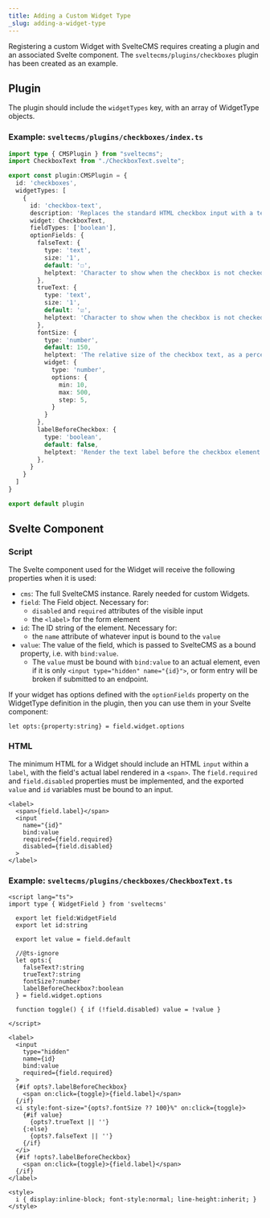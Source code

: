 ```yaml
---
title: Adding a Custom Widget Type
_slug: adding-a-widget-type
---
```

Registering a custom Widget with SvelteCMS requires creating a plugin and an associated Svelte component. The `sveltecms/plugins/checkboxes` plugin has been created as an example.

## Plugin

The plugin should include the `widgetTypes` key, with an array of WidgetType objects.

### Example: `sveltecms/plugins/checkboxes/index.ts`

```ts
import type { CMSPlugin } from "sveltecms";
import CheckboxText from "./CheckboxText.svelte";

export const plugin:CMSPlugin = {
  id: 'checkboxes',
  widgetTypes: [
    {
      id: 'checkbox-text',
      description: 'Replaces the standard HTML checkbox input with a text-based input that should scale.',
      widget: CheckboxText,
      fieldTypes: ['boolean'],
      optionFields: {
        falseText: {
          type: 'text',
          size: '1',
          default: '☐',
          helptext: 'Character to show when the checkbox is not checked.',
        },
        trueText: {
          type: 'text',
          size: '1',
          default: '☑︎',
          helptext: 'Character to show when the checkbox is not checked.',
        },
        fontSize: {
          type: 'number',
          default: 150,
          helptext: 'The relative size of the checkbox text, as a percentage.',
          widget: {
            type: 'number',
            options: {
              min: 10,
              max: 500,
              step: 5,
            }
          }
        },
        labelBeforeCheckbox: {
          type: 'boolean',
          default: false,
          helptext: 'Render the text label before the checkbox element in HTML markup.',
        },
      }
    }
  ]
}

export default plugin
```

## Svelte Component

### Script

The Svelte component used for the Widget will receive the following properties when it is used:

* `cms`: The full SvelteCMS instance. Rarely needed for custom Widgets.
* `field`: The Field object. Necessary for:
  * `disabled` and `required` attributes of the visible input
  * the `<label>` for the form element
* `id`: The ID string of the element. Necessary for: 
  * the `name` attribute of whatever input is bound to the `value`
* `value`: The value of the field, which is passed to SvelteCMS as a bound property, i.e. with `bind:value`. 
  * The `value` must be bound with `bind:value` to an actual element, even if it is only `<input type="hidden" name="{id}">`, or form entry will be broken if submitted to an endpoint.

If your widget has options defined with the `optionFields` property on the WidgetType definition in the plugin, then you can use them in your Svelte component:

`let opts:{property:string} = field.widget.options`

### HTML

The minimum HTML for a Widget should include an HTML `input` within a `label`, with the field's actual label rendered in a `<span>`.
The `field.required` and `field.disabled` properties must be implemented, and the exported `value` and `id` variables must be bound to an input.

```
<label>
  <span>{field.label}</span>
  <input
    name="{id}"
    bind:value
    required={field.required}
    disabled={field.disabled}
  >
</label>
```

### Example: `sveltecms/plugins/checkboxes/CheckboxText.ts`

```svelte
<script lang="ts">
import type { WidgetField } from 'sveltecms'

  export let field:WidgetField
  export let id:string

  export let value = field.default

  //@ts-ignore
  let opts:{
    falseText?:string
    trueText?:string
    fontSize?:number
    labelBeforeCheckbox?:boolean
  } = field.widget.options

  function toggle() { if (!field.disabled) value = !value }

</script>

<label>
  <input
    type="hidden"
    name={id}
    bind:value
    required={field.required}
  >
  {#if opts?.labelBeforeCheckbox}
    <span on:click={toggle}>{field.label}</span>
  {/if}
  <i style:font-size="{opts?.fontSize ?? 100}%" on:click={toggle}>
    {#if value}
      {opts?.trueText || ''}
    {:else}
      {opts?.falseText || ''}
    {/if}
  </i>
  {#if !opts?.labelBeforeCheckbox}
    <span on:click={toggle}>{field.label}</span>
  {/if}
</label>

<style>
  i { display:inline-block; font-style:normal; line-height:inherit; }
</style>
```